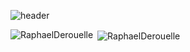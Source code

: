 ![header](https://capsule-render.vercel.app/api?type=rect&text=RECT&fontAlign=30&fontSize=30&desc=Use%20theme&descAlign=60&descAlignY=50&theme=radical)




<p><img align="left" src="https://github-readme-stats.vercel.app/api?username=RaphaelDerouelle&show_icons=true&locale=en&hide=stars" alt="RaphaelDerouelle" /></p>

<p>&nbsp;<img align="center" src="https://github-readme-stats.vercel.app/api/top-langs?username=RaphaelDerouelle&show_icons=true&locale=en&layout=compact" alt="RaphaelDerouelle" /></p>
